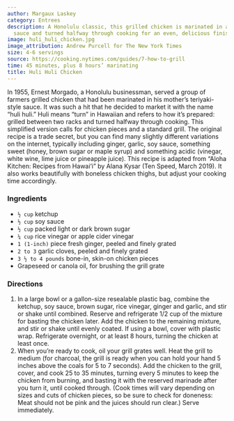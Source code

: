 ```yaml
---
author: Margaux Laskey
category: Entrees
description: A Honolulu classic, this grilled chicken is marinated in a teriyaki-style
  sauce and turned halfway through cooking for an even, delicious finish.
image: huli_huli_chicken.jpg
image_attribution: Andrew Purcell for The New York Times
size: 4-6 servings
source: https://cooking.nytimes.com/guides/7-how-to-grill
time: 45 minutes, plus 8 hours’ marinating
title: Huli Huli Chicken
---
```

In 1955, Ernest Morgado, a Honolulu businessman, served a group of farmers grilled chicken that had been marinated in his mother’s teriyaki-style sauce. It was such a hit that he decided to market it with the name “huli huli.” Huli means “turn” in Hawaiian and refers to how it’s prepared: grilled between two racks and turned halfway through cooking. This simplified version calls for chicken pieces and a standard grill. The original recipe is a trade secret, but you can find many slightly different variations on the internet, typically including ginger, garlic, soy sauce, something sweet (honey, brown sugar or maple syrup) and something acidic (vinegar, white wine, lime juice or pineapple juice). This recipe is adapted from “Aloha Kitchen: Recipes from Hawai‘i” by Alana Kysar (Ten Speed, March 2019). It also works beautifully with boneless chicken thighs, but adjust your cooking time accordingly.

### Ingredients

* `½ cup` ketchup
* `½ cup` soy sauce
* `½ cup` packed light or dark brown sugar
* `¼ cup` rice vinegar or apple cider vinegar
* `1 (1-inch)` piece fresh ginger, peeled and finely grated
* `2 to 3` garlic cloves, peeled and finely grated
* `3 ½ to 4 pounds` bone-in, skin-on chicken pieces
* Grapeseed or canola oil, for brushing the grill grate

### Directions

1. In a large bowl or a gallon-size resealable plastic bag, combine the ketchup, soy sauce, brown sugar, rice vinegar, ginger and garlic, and stir or shake until combined. Reserve and refrigerate 1/2 cup of the mixture for basting the chicken later. Add the chicken to the remaining mixture, and stir or shake until evenly coated. If using a bowl, cover with plastic wrap. Refrigerate overnight, or at least 8 hours, turning the chicken at least once.
2. When you’re ready to cook, oil your grill grates well. Heat the grill to medium (for charcoal, the grill is ready when you can hold your hand 5 inches above the coals for 5 to 7 seconds). Add the chicken to the grill, cover, and cook 25 to 35 minutes, turning every 5 minutes to keep the chicken from burning, and basting it with the reserved marinade after you turn it, until cooked through. (Cook times will vary depending on sizes and cuts of chicken pieces, so be sure to check for doneness: Meat should not be pink and the juices should run clear.) Serve immediately.